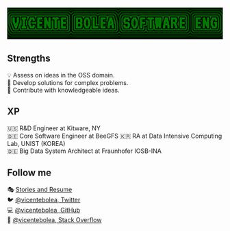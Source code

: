 ![](https://raw.githubusercontent.com/vicentebolea/vicentebolea/master/vicentebanner.png)

## Strengths 

💡 Assess on ideas in the OSS domain.  
🤔 Develop solutions for complex problems.  
🙏 Contribute with knowledgeable ideas. 

## XP

🇺🇸 R&D Engineer at Kitware, NY  
🇩🇪 Core Software Engineer at BeeGFS 
🇰🇷 RA at Data Intensive Computing Lab, UNIST (KOREA)  
🇩🇪 Big Data System Architect at Fraunhofer IOSB-INA  

## Follow me

🎭 [Stories and Resume](https://vicentebolea.github.io/)   
🐦 [@vicentebolea, Twitter](https://twitter.com/vicentebolea)   
💻 [@vicentebolea, GitHub](https://github.com/vicentebolea)  
📝 [@vicentebolea, Stack Overflow](http://stackoverflow.com/story/vicentebolea)
